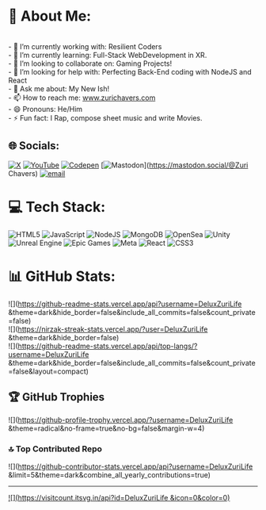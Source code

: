 
# 💫 About Me:
<br>- 🔭 I’m currently working with: Resilient Coders <br>- 🌱 I’m currently learning: Full-Stack WebDevelopment in XR.<br>- 👯 I’m looking to collaborate on: Gaming Projects! <br>- 🤔 I’m looking for help with: Perfecting Back-End coding with NodeJS and React<br>- 💬 Ask me about: My New Ish! <br>- 📫 How to reach me: www.zurichavers.com<br>- 😄 Pronouns: He/Him<br>- ⚡ Fun fact: I Rap, compose sheet music and write Movies. 


## 🌐 Socials:
[![X](https://img.shields.io/badge/X-black.svg?logo=X&logoColor=white)](https://x.com/https://x.com/ChaversZuri) [![YouTube](https://img.shields.io/badge/YouTube-%23FF0000.svg?logo=YouTube&logoColor=white)](https://youtube.com/@https://www.youtube.com/@DeluxZuriLife_) [![Codepen](https://img.shields.io/badge/Codepen-000000?logo=codepen&logoColor=white)](https://codepen.io/https://codepen.io/DeluxZuriLife) [![Mastodon](https://img.shields.io/badge/-MASTODON-%232B90D9?logo=mastodon&logoColor=white)](https://mastodon.social/@Zuri Chavers) [![email](https://img.shields.io/badge/Email-D14836?logo=gmail&logoColor=white)](mailto:zchav1111@gmail.com) 

# 💻 Tech Stack:
![HTML5](https://img.shields.io/badge/html5-%23E34F26.svg?style=for-the-badge&logo=html5&logoColor=white) ![JavaScript](https://img.shields.io/badge/javascript-%23323330.svg?style=for-the-badge&logo=javascript&logoColor=%23F7DF1E) ![NodeJS](https://img.shields.io/badge/node.js-6DA55F?style=for-the-badge&logo=node.js&logoColor=white) ![MongoDB](https://img.shields.io/badge/MongoDB-%234ea94b.svg?style=for-the-badge&logo=mongodb&logoColor=white) ![OpenSea](https://img.shields.io/badge/OpenSea-%232081E2.svg?style=for-the-badge&logo=opensea&logoColor=white) ![Unity](https://img.shields.io/badge/unity-%23000000.svg?style=for-the-badge&logo=unity&logoColor=white) ![Unreal Engine](https://img.shields.io/badge/unrealengine-%23313131.svg?style=for-the-badge&logo=unrealengine&logoColor=white) ![Epic Games](https://img.shields.io/badge/epicgames-%23313131.svg?style=for-the-badge&logo=epicgames&logoColor=white) ![Meta](https://img.shields.io/badge/Meta-%230467DF.svg?style=for-the-badge&logo=Meta&logoColor=white) ![React](https://img.shields.io/badge/react-%2320232a.svg?style=for-the-badge&logo=react&logoColor=%2361DAFB) ![CSS3](https://img.shields.io/badge/css3-%231572B6.svg?style=for-the-badge&logo=css3&logoColor=white)
# 📊 GitHub Stats:
![](https://github-readme-stats.vercel.app/api?username=DeluxZuriLife &theme=dark&hide_border=false&include_all_commits=false&count_private=false)<br/>
![](https://nirzak-streak-stats.vercel.app/?user=DeluxZuriLife &theme=dark&hide_border=false)<br/>
![](https://github-readme-stats.vercel.app/api/top-langs/?username=DeluxZuriLife &theme=dark&hide_border=false&include_all_commits=false&count_private=false&layout=compact)

## 🏆 GitHub Trophies
![](https://github-profile-trophy.vercel.app/?username=DeluxZuriLife &theme=radical&no-frame=true&no-bg=false&margin-w=4)

### 🔝 Top Contributed Repo
![](https://github-contributor-stats.vercel.app/api?username=DeluxZuriLife &limit=5&theme=dark&combine_all_yearly_contributions=true)

---
[![](https://visitcount.itsvg.in/api?id=DeluxZuriLife &icon=0&color=0)](https://visitcount.itsvg.in)
<!-- Proudly created with GPRM ( https://gprm.itsvg.in ) -->
